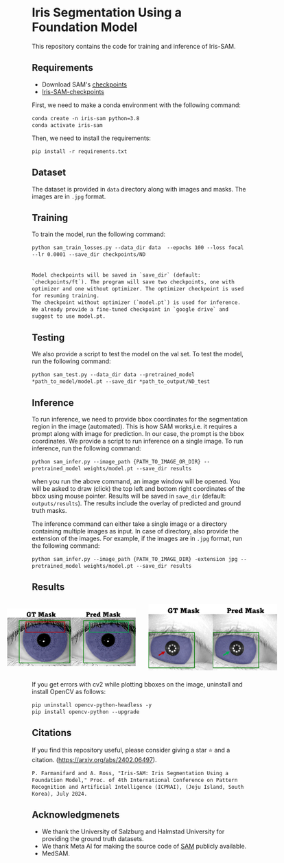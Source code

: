 # Iris Segmentation Using a Foundation Model
This repository contains the code for training and inference of Iris-SAM.

## Requirements
- Download SAM's [checkpoints](https://github.com/facebookresearch/segment-anything?tab=readme-ov-file#model-checkpoints)
- [Iris-SAM-checkpoints](https://drive.google.com/file/d/1Oqr93dMaHMZfwd2M3FvM-q5Xnn_d321x/view?usp=sharing)
 
First, we need to make a conda environment with the following command:
```
conda create -n iris-sam python=3.8
conda activate iris-sam
```
Then, we need to install the requirements:
```
pip install -r requirements.txt
```

## Dataset
The dataset is provided in `data` directory along with images and masks. The images are in `.jpg` format.

## Training
To train the model, run the following command:
```
python sam_train_losses.py --data_dir data  --epochs 100 --loss focal --lr 0.0001 --save_dir checkpoints/ND


Model checkpoints will be saved in `save_dir` (default: `checkpoints/ft`). The program will save two checkpoints, one with optimizer and one without optimizer. The optimizer checkpoint is used for resuming training.
The checkpoint without optimizer (`model.pt`) is used for inference. We already provide a fine-tuned checkpoint in `google drive` and suggest to use model.pt.
```
## Testing
We also provide a script to test the model on the val set. To test the model, run the following command:

```
python sam_test.py --data_dir data --pretrained_model *path_to_model/model.pt --save_dir *path_to_output/ND_test
```

## Inference
To run inference, we need to provide bbox coordinates for the segmentation region in the image (automated). This is how SAM works,i.e. it requires a prompt along with image for prediction. In our case, the prompt is the bbox coordinates. We provide a script to run inference on a single image. To run inference, run the following command:
```     
python sam_infer.py --image_path {PATH_TO_IMAGE_OR_DIR} --pretrained_model weights/model.pt --save_dir results
```

when  you run the above command, an image window will be opened. You will be asked to draw (click) the top left and bottom right coordinates of the bbox using mouse pointer.  Results will be saved in `save_dir` (default: `outputs/results`). The results include the overlay of predicted and ground truth masks. 

The inference command can either take a single image or a directory containing multiple images as input. In case of directory, also provide the extension of the images. For example, if the images are in `.jpg` format, run the following command:

```
python sam_infer.py --image_path {PATH_TO_IMAGE_DIR} -extension jpg --pretrained_model weights/model.pt --save_dir results
```
## Results
<p align="center" style="display: flex; justify-content: center; align-items: center;">
<!--   <img src="/assets/result1.jpg" alt="Result 1" style="width: 300px; margin: 10px;" /> -->
  <img src="/assets/result2.jpg" alt="Result 2" style="width: 300px; margin: 20px;" />
  <img src="/assets/result3.jpg" alt="Result 3" style="width: 300px; margin: 10px;" />
</p>

If you get errors with cv2 while plotting bboxes on the image, uninstall and install OpenCV as follows:
```
pip uninstall opencv-python-headless -y 
pip install opencv-python --upgrade
```
## Citations
If you find this repository useful, please consider giving a star ⭐ and a citation.
(https://arxiv.org/abs/2402.06497).
```
P. Farmanifard and A. Ross, "Iris-SAM: Iris Segmentation Using a Foundation Model," Proc. of 4th International Conference on Pattern Recognition and Artificial Intelligence (ICPRAI), (Jeju Island, South Korea), July 2024.

```
## Acknowledgmenets
- We thank the University of Salzburg and Halmstad University for providing the ground truth datasets.
- We thank Meta AI for making the source code of [SAM](https://github.com/facebookresearch/segment-anything) publicly available.
- MedSAM.





